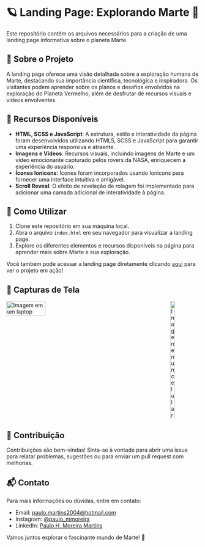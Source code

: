 # 🪐 Landing Page: Explorando Marte 🚀

Este repositório contém os arquivos necessários para a criação de uma landing page informativa sobre o planeta Marte.

## :page_facing_up: Sobre o Projeto

A landing page oferece uma visão detalhada sobre a exploração humana de Marte, destacando sua importância científica, tecnológica e inspiradora. Os visitantes podem aprender sobre os planos e desafios envolvidos na exploração do Planeta Vermelho, além de desfrutar de recursos visuais e vídeos envolventes.

## 🌌 Recursos Disponíveis

- **HTML, SCSS e JavaScript**: A estrutura, estilo e interatividade da página foram desenvolvidos utilizando HTML5, SCSS e JavaScript para garantir uma experiência responsiva e atraente.
- **Imagens e Vídeos**: Recursos visuais, incluindo imagens de Marte e um vídeo emocionante capturado pelos rovers da NASA, enriquecem a experiência do usuário.
- **Ícones Ionicons**: Ícones foram incorporados usando Ionicons para fornecer uma interface intuitiva e amigável.
- **Scroll Reveal**: O efeito de revelação de rolagem foi implementado para adicionar uma camada adicional de interatividade à página.

## 🚧 Como Utilizar

1. Clone este repositório em sua máquina local.
2. Abra o arquivo `index.html` em seu navegador para visualizar a landing page.
3. Explore os diferentes elementos e recursos disponíveis na página para aprender mais sobre Marte e sua exploração.

Você também pode acessar a landing page diretamente clicando [aqui](https://paulomoreiraa.github.io/Mars-LP/) para ver o projeto em ação!

## 📸 Capturas de Tela

<div style="display: flex; justify-content: space-between;">
    <img src="https://github.com/PauloMoreiraa/Mars-LP/assets/56117238/2cf936a3-2301-43e6-8d64-7f312af12aa6" alt="Imagem em um laptop" width="45%">
    <img src="https://github.com/PauloMoreiraa/Mars-LP/assets/56117238/b6ec8fa6-a539-4096-97cd-d7b8e6b93e55" alt="Imagem em um celular" width="15%">
</div>

## 📝 Contribuição

Contribuições são bem-vindas! Sinta-se à vontade para abrir uma issue para relatar problemas, sugestões ou para enviar um pull request com melhorias.

## 📬 Contato

Para mais informações ou dúvidas, entre em contato:

- Email: paulo.martins2004@hotmail.com
- Instagram: [@paulo_mmoreira](https://www.instagram.com/paulo_mmoreira/)
- LinkedIn: [Paulo H. Moreira Martins](https://www.linkedin.com/in/paulomoreira2004/)

Vamos juntos explorar o fascinante mundo de Marte! 🌠
